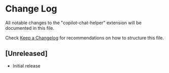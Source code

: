 # Change Log

All notable changes to the "copilot-chat-helper" extension will be documented in this file.

Check [Keep a Changelog](http://keepachangelog.com/) for recommendations on how to structure this file.

## [Unreleased]

- Initial release